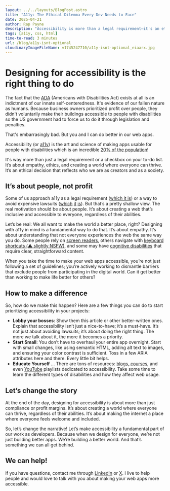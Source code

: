 ```yaml
---
layout: ../../layouts/BlogPost.astro
title: "A11y: The Ethical Dilemma Every Dev Needs to Face"
date: 2025-04-21
author: Rap Payne
description: "Accessibility is more than a legal requirement—it's an ethical decision that reflects our values as developers and as a society."
tags: [a11y, css, html]
time-to-read: 3 minutes
url: /blog/a11y-isnt-optional
cloudinaryImageFileName: v1745247710/a11y-isnt-optional_eiaarx.jpg
---
```


# Designing for accessibility is the right thing to do

The fact that the <a href="https://www.ada.gov/" target="_blank" rel="noopener noreferrer">ADA</a> (Americans with Disabilities Act) exists at all is an indictment of our innate self-centeredness. It's evidence of our fallen nature as humans. Because business owners prioritized profit over people, they didn't voluntarily make their buildings accessible to people with disabilities so the US government had to force us to do it through legislation and penalties.  

That's embarrasingly bad. But you and I can do better in our web apps. 

Accessibility (or <a href="https://developer.mozilla.org/en-US/docs/Web/Accessibility" target="_blank" rel="noopener noreferrer">a11y</a>) is the art and science of making apps usable for people with disabilities which is an incredible <a href="https://accessiblyapp.com/blog/web-accessibility-statistics/" target="_blank" rel="noopener noreferrer">20% of the population</a>!

It's way more than just a legal requirement or a checkbox on your to-do list. It’s about empathy, ethics, and creating a world where everyone can thrive. It’s an ethical decision that reflects who we are as creators and as a society.

## It’s about people, not profit

Some of us approach a11y as a legal requirement (<a href="https://eye-able.com/blog/accessibility-laws-worldwide" target="_blank" rel="noopener noreferrer">which it is</a>) or a way to avoid expensive lawsuits (<a href="https://en.wikipedia.org/wiki/National_Federation_of_the_Blind_v._Target_Corp." target="_blank" rel="noopener noreferrer">which</a> <a href="https://www.cnet.com/tech/services-and-software/netflix-and-deaf-rights-group-settle-suit-over-video-captions/" target="_blank" rel="noopener noreferrer">it</a> <a href="https://www.cnet.com/tech/tech-industry/h-r-block-others-to-offer-net-tax-services-to-blind/" target="_blank" rel="noopener noreferrer">is</a>). But that’s a pretty shallow view. The real motivation should be about people. It’s about creating a web that’s inclusive and accessible to everyone, regardless of their abilities. 

Let’s be real: We all want to make the world a better place, right? Designing with a11y in mind is a fundamental way to do that. It’s about empathy. It’s about understanding that not everyone experiences the web the same way you do. Some people rely on <a href="https://abilitynet.org.uk/factsheets/introduction-screen-readers#:~:text=A%20screen%20reader%20is%20a,or%20have%20very%20limited%20vision." target="_blank" rel="noopener noreferrer">screen readers</a>, others navigate with <a href="https://www.reddit.com/r/webdev/comments/18kb8ex/comment/kdqgq7e/?utm_source=share&utm_medium=web3x&utm_name=web3xcss&utm_term=1&utm_content=share_button" target="_blank" rel="noopener noreferrer">keyboard shortcuts (⚠️ slightly NSFW)</a>, and some may have <a href="https://www.w3.org/WAI/cognitive/" target="_blank" rel="noopener noreferrer">cognitive disabilities</a> that require clear, straightforward content.

When you take the time to make your web apps accessible, you’re not just following a set of guidelines; you’re actively working to dismantle barriers that exclude people from participating in the digital world. Can it get better than working to make life better for others?

## How to make a difference

So, how do we make this happen? Here are a few things you can do to start prioritizing accessibility in your projects:

- **Lobby your bosses**: Show them this article or other better-written ones. Explain that accessibility isn’t just a nice-to-have; it’s a must-have. It’s not just about avoiding lawsuits; it’s about doing the right thing. The more we talk about it, the more it becomes a priority.
- **Start Small**: You don’t have to overhaul your entire app overnight. Start with small changes, like using semantic HTML, adding alt text to images, and ensuring your color contrast is sufficient. Toss in a few ARIA attributes here and there. Every little bit helps.
- **Educate Yourself** ... There are tons of resources: <a href="https://adrianroselli.com/" target="_blank" rel="noopener noreferrer">blogs, <a href="https://app.pluralsight.com/library/courses/accessibility-testing-and-screen-reader/table-of-contents" target="_blank" rel="noopener noreferrer">courses</a>, and even <a href="https://www.youtube.com/playlist?list=PLNYkxOF6rcICWx0C9LVWWVqvHlYJyqw7g" target="_blank" rel="noopener noreferrer">YouTube<a/> playlists dedicated to accessibility. Take some time to learn the different types of disabilities and how they affect web usage.

## Let’s change the story

At the end of the day, designing for accessibility is about more than just compliance or profit margins. It’s about creating a world where everyone can thrive, regardless of their abilities. It’s about making the internet a place where everyone feels welcome and included.

So, let’s change the narrative! Let’s make accessibility a fundamental part of our work as developers. Because when we design for everyone, we’re not just building better apps. We’re building a better world. And that’s something we can all get behind.

## We can help!
If you have questions, contact me through <a href="https://linkedin.com/in/rapPayne" target="_blank" rel="noopener noreferrer">LinkedIn</a> or <a href="https://x.com/rapPayne" target="_blank" rel="noopener noreferrer">X</a>. I live to help people and would love to talk with you about making your web apps more accessible.